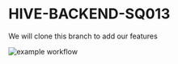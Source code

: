 # HIVE-BACKEND-SQ013

We will clone this branch to add our features

![example workflow](https://github.com/decadevs/HIVE-BACKEND-SQ013/actions/workflows/maven.yml/badge.svg)

